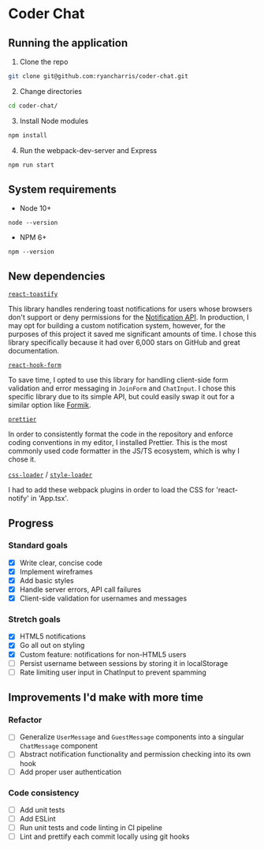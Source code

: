 # Coder Chat

## Running the application

1. Clone the repo

```bash
git clone git@github.com:ryancharris/coder-chat.git
```

2. Change directories

```bash
cd coder-chat/
```

3. Install Node modules

```bash
npm install
```

4. Run the webpack-dev-server and Express

```bash
npm run start
```

## System requirements

- Node 10+

```
node --version
```

- NPM 6+

```
npm --version
```

## New dependencies

[`react-toastify`](https://fkhadra.github.io/react-toastify/introduction)

This library handles rendering toast notifications for users whose browsers don't support or deny permissions for the [Notification API](https://developer.mozilla.org/en-US/docs/Web/API/Notification). In production, I may opt for building a custom notification system, however, for the purposes of this project it saved me significant amounts of time. I chose this library specifically because it had over 6,000 stars on GitHub and great documentation.

[`react-hook-form`](https://react-hook-form.com/)

To save time, I opted to use this library for handling client-side form validation and error messaging in `JoinForm` and `ChatInput`. I chose this specific library due to its simple API, but could easily swap it out for a similar option like [Formik](https://github.com/formium/formik).

[`prettier`](https://prettier.io/)

In order to consistently format the code in the repository and enforce coding conventions in my editor, I installed Prettier. This is the most commonly used code formatter in the JS/TS ecosystem, which is why I chose it.

[`css-loader`](https://github.com/webpack-contrib/css-loader) / [`style-loader`](https://github.com/webpack-contrib/style-loader)

I had to add these webpack plugins in order to load the CSS for 'react-notify' in 'App.tsx'.

## Progress

### Standard goals

- [x] Write clear, concise code
- [x] Implement wireframes
- [x] Add basic styles
- [x] Handle server errors, API call failures
- [x] Client-side validation for usernames and messages

### Stretch goals

- [x] HTML5 notifications
- [x] Go all out on styling
- [x] Custom feature: notifications for non-HTML5 users
- [ ] Persist username between sessions by storing it in localStorage
- [ ] Rate limiting user input in ChatInput to prevent spamming

## Improvements I'd make with more time

### Refactor

- [ ] Generalize `UserMessage` and `GuestMessage` components into a singular `ChatMessage` component
- [ ] Abstract notification functionality and permission checking into its own hook
- [ ] Add proper user authentication

### Code consistency

- [ ] Add unit tests
- [ ] Add ESLint
- [ ] Run unit tests and code linting in CI pipeline
- [ ] Lint and prettify each commit locally using git hooks
